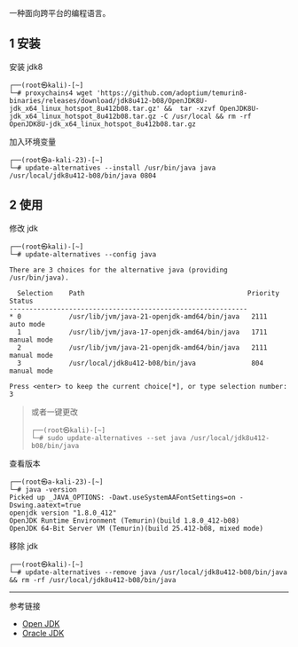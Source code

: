 一种面向跨平台的编程语言。

## 1 安装

安装 jdk8

```shell
┌──(root㉿kali)-[~]
└─# proxychains4 wget 'https://github.com/adoptium/temurin8-binaries/releases/download/jdk8u412-b08/OpenJDK8U-jdk_x64_linux_hotspot_8u412b08.tar.gz' &&  tar -xzvf OpenJDK8U-jdk_x64_linux_hotspot_8u412b08.tar.gz -C /usr/local && rm -rf OpenJDK8U-jdk_x64_linux_hotspot_8u412b08.tar.gz
```

加入环境变量

```shell
┌──(root㉿a-kali-23)-[~]
└─# update-alternatives --install /usr/bin/java java /usr/local/jdk8u412-b08/bin/java 0804
```

## 2 使用

修改 jdk

```shell
┌──(root㉿kali)-[~]
└─# update-alternatives --config java
```

```shell
There are 3 choices for the alternative java (providing /usr/bin/java).

  Selection    Path                                         Priority   Status
------------------------------------------------------------
* 0            /usr/lib/jvm/java-21-openjdk-amd64/bin/java   2111      auto mode
  1            /usr/lib/jvm/java-17-openjdk-amd64/bin/java   1711      manual mode
  2            /usr/lib/jvm/java-21-openjdk-amd64/bin/java   2111      manual mode
  3            /usr/local/jdk8u412-b08/bin/java              804       manual mode

Press <enter> to keep the current choice[*], or type selection number: 3
```

> 或者一键更改
>
> ```shell
> ┌──(root㉿kali)-[~]
> └─# sudo update-alternatives --set java /usr/local/jdk8u412-b08/bin/java
> ```

查看版本

```shell
┌──(root㉿a-kali-23)-[~]
└─# java -version
Picked up _JAVA_OPTIONS: -Dawt.useSystemAAFontSettings=on -Dswing.aatext=true
openjdk version "1.8.0_412"
OpenJDK Runtime Environment (Temurin)(build 1.8.0_412-b08)
OpenJDK 64-Bit Server VM (Temurin)(build 25.412-b08, mixed mode)
```

移除 jdk

```shell
┌──(root㉿kali)-[~]
└─# update-alternatives --remove java /usr/local/jdk8u412-b08/bin/java && rm -rf /usr/local/jdk8u412-b08/bin/java
```

---

参考链接

- [Open JDK](https://adoptium.net/zh-CN/)
- [Oracle JDK](https://www.java.com/en/download/manual.jsp)
